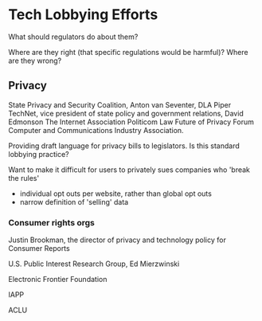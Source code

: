 # Tech Lobbying Efforts

What should regulators do about them?

Where are they right (that specific regulations would be harmful)? Where are they wrong?

## Privacy

State Privacy and Security Coalition, Anton van Seventer, DLA Piper
TechNet, vice president of state policy and government relations, David Edmonson
The Internet Association
Politicom Law
Future of Privacy Forum
Computer and Communications Industry Association.

Providing draft language for privacy bills to legislators. Is this standard lobbying practice?

Want to make it difficult for users to privately sues companies who 'break the rules'

- individual opt outs per website, rather than global opt outs
- narrow definition of 'selling' data

### Consumer rights orgs

Justin Brookman, the director of privacy and technology policy for Consumer Reports

U.S. Public Interest Research Group, Ed Mierzwinski

Electronic Frontier Foundation

IAPP

ACLU